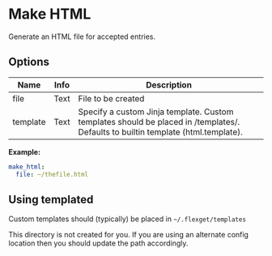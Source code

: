 # Make HTML
Generate an HTML file for accepted entries.

## Options

| **Name** | **Info** | **Description** |
| --- | --- | --- |
|  file  |  Text  |  File to be created  |
|  template  |  Text  |  Specify a custom Jinja template. Custom templates should be placed in <flexget config dir>/templates/. Defaults to builtin template (html.template).  |

**Example:**

```yaml
make_html:
  file: ~/thefile.html
```

## Using templated

Custom templates should (typically) be placed in 
`~/.flexget/templates`

This directory is not created for you. If you are using an alternate config location then you should update the path accordingly.